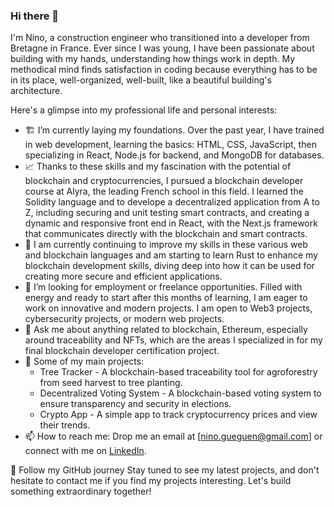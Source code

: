 ### Hi there 👋

I'm Nino, a construction engineer who transitioned into a developer from Bretagne in France. Ever since I was young, I have been passionate about building with my hands, understanding how things work in depth. My methodical mind finds satisfaction in coding because everything has to be in its place, well-organized, well-built, like a beautiful building's architecture.


Here's a glimpse into my professional life and personal interests:

- 🏗️ I’m currently laying my foundations. Over the past year, I have trained in web development, learning the basics: HTML, CSS, JavaScript, then specializing in React, Node.js for backend, and MongoDB for databases.
- 📈 Thanks to these skills and my fascination with the potential of blockchain and cryptocurrencies, I pursued a blockchain developer course at Alyra, the leading French school in this field. I learned the Solidity language and to develope a decentralized application from A to Z, including securing and unit testing smart contracts, and creating a dynamic and responsive front end in React, with the Next.js framework that communicates directly with the blockchain and smart contracts.
- 🌱 I am currently continuing to improve my skills in these various web and blockchain languages and am starting to learn Rust to enhance my blockchain development skills, diving deep into how it can be used for creating more secure and efficient applications.
- 👯 I’m looking for employment or freelance opportunities. Filled with energy and ready to start after this months of learning, I am eager to work on innovative and modern projects. I am open to Web3 projects, cybersecurity projects, or modern web projects.
- 💬 Ask me about anything related to blockchain, Ethereum, especially around traceability and NFTs, which are the areas I specialized in for my final blockchain developer certification project.
- 🎯 Some of my main projects:
  - Tree Tracker - A blockchain-based traceability tool for agroforestry from seed harvest to tree planting.
  - Decentralized Voting System - A blockchain-based voting system to ensure transparency and security in elections.
  - Crypto App - A simple app to track cryptocurrency prices and view their trends.
- 📫 How to reach me: Drop me an email at [nino.gueguen@gmail.com] or connect with me on [LinkedIn](https://www.linkedin.com/in/nino-gu%C3%A9guen-a4ba43148/).
 

🌟 Follow my GitHub journey
Stay tuned to see my latest projects, and don't hesitate to contact me if you find my projects interesting. Let's build something extraordinary together!
